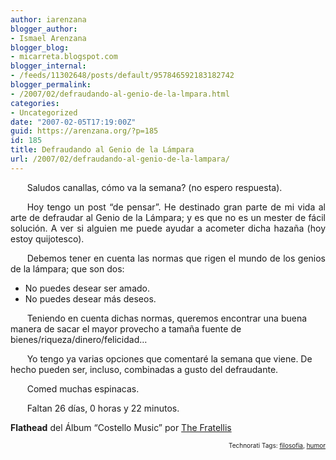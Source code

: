 ```yaml
---
author: iarenzana
blogger_author:
- Ismael Arenzana
blogger_blog:
- micarreta.blogspot.com
blogger_internal:
- /feeds/11302648/posts/default/957846592183182742
blogger_permalink:
- /2007/02/defraudando-al-genio-de-la-lmpara.html
categories:
- Uncategorized
date: "2007-02-05T17:19:00Z"
guid: https://arenzana.org/?p=185
id: 185
title: Defraudando al Genio de la Lámpara
url: /2007/02/defraudando-al-genio-de-la-lampara/
---
```

<p style="text-align:justify;text-indent:20pt;">
  Saludos canallas, cómo va la semana? (no espero respuesta).
</p>

<p style="text-align:justify;text-indent:20pt;">
  Hoy tengo un post &#8220;de pensar&#8221;. He destinado gran parte de mi vida al arte de defraudar al Genio de la Lámpara; y es que no es un mester de fácil solución. A ver si alguien me puede ayudar a acometer dicha hazaña (hoy estoy quijotesco).
</p>

<p style="text-align:justify;text-indent:20pt;">
  Debemos tener en cuenta las normas que rigen el mundo de los genios de la lámpara; que son dos:
</p>

  * No puedes desear ser amado.
  * No puedes desear más deseos.

<p style="text-indent:20pt;">
  Teniendo en cuenta dichas normas, queremos encontrar una buena manera de sacar el mayor provecho a tamaña fuente de bienes/riqueza/dinero/felicidad&#8230;
</p>

<p style="text-indent:20pt;">
  Yo tengo ya varias opciones que comentaré la semana que viene. De hecho pueden ser, incluso, combinadas a gusto del defraudante.
</p>

<p style="text-indent:20pt;">
  Comed muchas espinacas.
</p>

<p style="text-indent:20pt;">
  Faltan 26 días, 0 horas y 22 minutos.
</p>

<p style="text-indent:20pt;">
  <p>
    <strong>Flathead</strong> del Álbum &#8220;Costello Music&#8221; por <a href="http://www.google.com/search?q=%22The%20Fratellis%22">The Fratellis</a>
  </p>
  
  <p>
    <!-- technorati tags start -->
  </p>
  
  <p style="text-align:right;font-size:10px;">
    Technorati Tags: <a href="http://www.technorati.com/tag/filosofia" rel="tag">filosofia</a>, <a href="http://www.technorati.com/tag/humor" rel="tag">humor</a>
  </p>
  
  <p>
    <!-- technorati tags end -->
  </p>